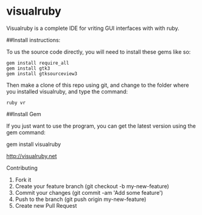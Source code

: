 # visualruby

Visualruby is a complete IDE for vriting GUI interfaces with with ruby.

##Install instructions:

To us the source code directly, you will need to install these gems like so:

```
gem install require_all
gem install gtk3
gem install gtksourceview3
```

Then make a clone of this repo using git, and change to the folder where you installed visualruby, and type the command:

```
ruby vr
```

##Install Gem

If you just want to use the program, you can get the latest version using the gem command:

gem install visualruby



http://visualruby.net

Contributing

1. Fork it
2. Create your feature branch (git checkout -b my-new-feature)
3. Commit your changes (git commit -am 'Add some feature')
4. Push to the branch (git push origin my-new-feature)
5. Create new Pull Request
